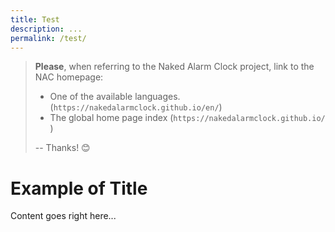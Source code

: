 ```yaml
---
title: Test
description: ...
permalink: /test/
---
```


> **Please**, when referring to the Naked Alarm Clock project, link to the NAC homepage:
>
> - One of the available languages. (`https://nakedalarmclock.github.io/en/`)
> - The global home page index (`https://nakedalarmclock.github.io/ `)
>
> --
> Thanks! 😊

# Example of Title

Content goes right here...
